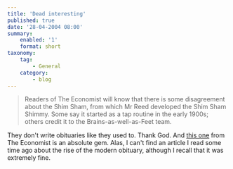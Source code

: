 ```yaml
---
title: 'Dead interesting'
published: true
date: '28-04-2004 08:00'
summary:
    enabled: '1'
    format: short
taxonomy:
    tag:
        - General
    category:
        - blog
---
```


> Readers of The Economist will know that there is some disagreement about the Shim Sham, from which Mr Reed developed the Shim Sham Shimmy. Some say it started as a tap routine in the early 1900s; others credit it to the Brains-as-well-as-Feet team.

They don't write obituaries like they used to. Thank God. And [this one](http://www.economist.com/node/2592980) from The Economist is an absolute gem. Alas, I can't find an article I read some time ago about the rise of the modern obituary, although I recall that it was extremely fine.